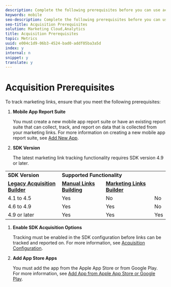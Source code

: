 ```yaml
---
description: Complete the following prerequisites before you can use acquisition links.
keywords: mobile
seo-description: Complete the following prerequisites before you can use acquisition links.
seo-title: Acquisition Prerequisites
solution: Marketing Cloud,Analytics
title: Acquisition Prerequisites
topic: Metrics
uuid: e004c1d9-06b3-4524-bad0-addf05ba3a5d
index: y
internal: n
snippet: y
translate: y
---
```


# Acquisition Prerequisites

To track marketing links, ensure that you meet the following prerequisites: 


1. **Mobile App Report Suite** 

   You must create a new mobile app report suite or have an existing report suite that can collect, track, and report on data that is collected from your marketing links. For more information on creating a new mobile app report suite, see [ Add New App](../manage_apps/t_new_app.md#task_DB20EA0C8DF54C62B46858A77C53221F). 

1. **SDK Version** 

   The latest marketing link tracking functionality requires SDK version 4.9 or later. 

<table id="table_D95AE8E7D20244D3B5AC868C16D5E325"> 
 <tbody> 
  <tr> 
   <td colname="col1" morerows="1"><b>SDK Version</b> </td> 
   <td colspan="3"><b>Supported Functionality</b> </td> 
  </tr> 
  <tr> 
   <td colname="col2"><b><a href="../acquisition_main/c_marketing-links-builder/t_create-edit-adobe-links/c_use_legacy_acquisition_links/c_use_legacy_acquisition_links.md#concept_CE753D8F0C10453C8F025CB84A6F9157" format="dita" scope="local"> Legacy Acquisition Builder</a></b> </td> 
   <td colname="col3"><b><a href="../acquisition_main/c_marketing-links-builder/acquisition_link_manual.md#concept_2C88DD9CCD614B38ABDA9AD671F0AEF6" format="dita" scope="local"> Manual Links Building</a></b> </td> 
   <td colname="col4"><b><a href="../acquisition_main/c_marketing-links-builder/c_marketing-links-builder.md#concept_6EC4426B1AEE42EAAB06887B58C604B6" format="dita" scope="local"> Marketing Links Builder</a></b> </td> 
  </tr> 
  <tr> 
   <td colname="col1"> 4.1 to 4.5 </td> 
   <td colname="col2"> Yes </td> 
   <td colname="col3"> No </td> 
   <td colname="col4"> No </td> 
  </tr> 
  <tr> 
   <td colname="col1"> 4.6 to 4.9 </td> 
   <td colname="col2"> Yes </td> 
   <td colname="col3"> Yes </td> 
   <td colname="col4"> No </td> 
  </tr> 
  <tr> 
   <td colname="col1"> 4.9 or later </td> 
   <td colname="col2"> Yes </td> 
   <td colname="col3"> Yes </td> 
   <td colname="col4"> Yes </td> 
  </tr> 
 </tbody> 
</table>


1. **Enable SDK Acquisition Options** 

   Tracking must be enabled in the SDK configuration before links can be tracked and reported on. For more information, see [ Acquisition Configuration](../acquisition_main/t_enable_acquisition.md#task_5832F50B28DB44F5A9E6DBB7B6D6FD2A). 

1. **Add App Store Apps** 

   You must add the app from the Apple App Store or from Google Play. For more information, see [ Add App from Apple App Store or Google Play](../manage_apps/c_app_store/t_app_store_app.md#task_592EB1E62C7C4320B7D2372B69FC6053). 


